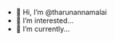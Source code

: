 - 👋 Hi, I’m @tharunannamalai
- 👀 I’m interested...
- 🌱 I’m currently...

<!---
tharunannamalai/tharunannamalai is a ✨ special ✨ repository because its `README.md` (this file) appears on your GitHub profile.
You can click the Preview link to take a look at your changes.
--->

